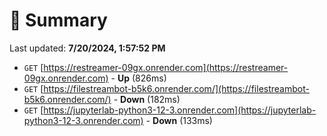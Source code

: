 # 📖 Summary
Last updated: **7/20/2024, 1:57:52 PM**

- `GET` [https://restreamer-09gx.onrender.com](https://restreamer-09gx.onrender.com) - **Up** (826ms)
- `GET` [https://filestreambot-b5k6.onrender.com/](https://filestreambot-b5k6.onrender.com/) - **Down** (182ms)
- `GET` [https://jupyterlab-python3-12-3.onrender.com](https://jupyterlab-python3-12-3.onrender.com) - **Down** (133ms)
